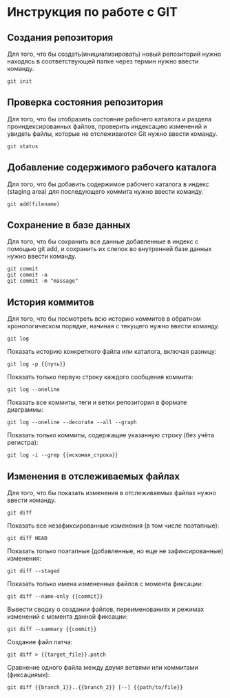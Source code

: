 # **Инструкция по работе с GIT**

## Создания репозитория

Для того, что бы создать(инициализировать) новый репозиторий нужно находясь в соответствующей папке через термин нужно ввести команду.

    git init

## Проверка состояния репозитория ##

Для того, что бы отобразить состояние рабочего каталога и раздела проиндексированных файлов, проверить индексацию изменений и увидеть файлы, которые не отслеживаются Git нужно ввести команду.

    git status

## Добавление содержимого рабочего каталога ##

Для того, что бы добавить содержимое рабочего каталога в индекс (staging area) для последующего коммита нужно ввести команду.

    git add(filename)

## Сохранение в базе данных ##

Для того, что бы сохранить все данные добавленные в индекс с помощью git add, и сохранить их слепок во внутренней базе данных нужно ввести команду.

    git commit
    git commit -a
    git commit -m "massage"

## История коммитов ##

Для того, что бы посмотреть всю историю коммитов в обратном хронологическом порядке, начиная с текущего нужно ввести команду.

    git log

Показать историю конкретного файла или каталога, включая разницу:

    git log -p {{путь}}

Показать только первую строку каждого сообщения коммита:

    git log --oneline

Показать все коммиты, теги и ветки репозитория в формате диаграммы:

    git log --oneline --decorate --all --graph

Показать только коммиты, содержащие указанную строку (без учёта регистра):

    git log -i --grep {{искомая_строка}}


## Изменения в отслеживаемых файлах ##

Для того, что бы показать изменения в отслеживаемых файлах нужно ввести команду.

    git diff

Показать все незафиксированные изменения (в том числе поэтапные):

    git diff HEAD

Показать только поэтапные (добавленные, но еще не зафиксированные) изменения:

    git diff --staged

Показать только имена измененных файлов с момента фиксации:

    git diff --name-only {{commit}}

Вывести сводку о создании файлов, переименованиях и режимах изменений с момента данной фиксации:

    git diff --summary {{commit}}

Создание файл патча:

    git diff > {{target_file}}.patch

Сравнение одного файла между двумя ветвями или коммитами (фиксациями):

    git diff {{branch_1}}..{{branch_2}} [--] {{path/to/file}}
